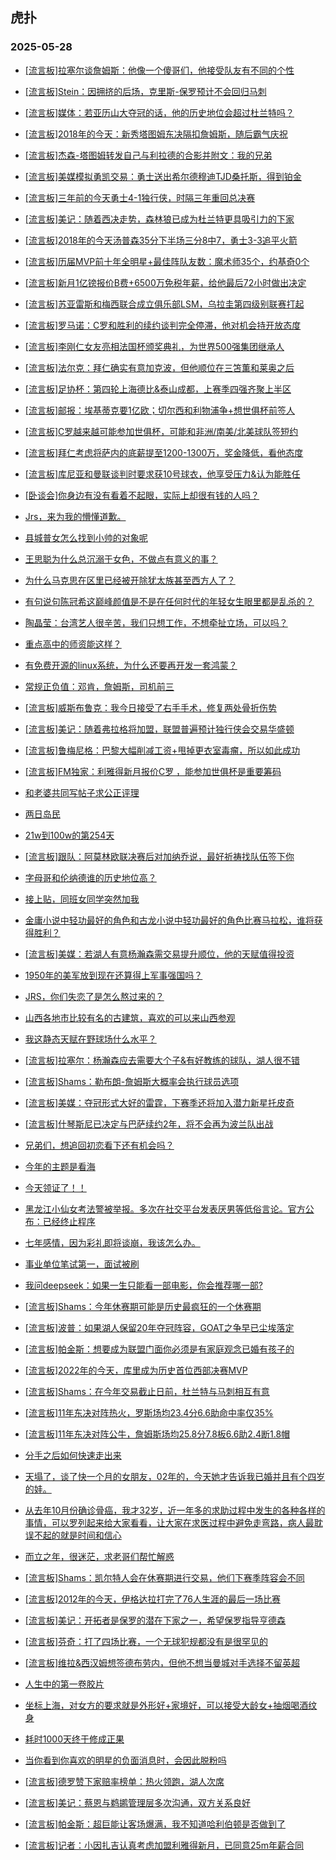 ## 虎扑 
### 2025-05-28

+ [[流言板]拉塞尔谈詹姆斯：他像一个傻哥们，他接受队友有不同的个性](https://bbs.hupu.com/632850581.html)

+ [[流言板]Stein：因拥挤的后场，克里斯-保罗预计不会回归马刺](https://bbs.hupu.com/632852052.html)

+ [[流言板]媒体：若亚历山大夺冠的话，他的历史地位会超过杜兰特吗？](https://bbs.hupu.com/632851394.html)

+ [[流言板]2018年的今天：新秀塔图姆东决隔扣詹姆斯，随后霸气庆祝](https://bbs.hupu.com/632851179.html)

+ [[流言板]杰森-塔图姆转发自己与利拉德的合影并附文：我的兄弟](https://bbs.hupu.com/632849584.html)

+ [[流言板]美媒模拟勇凯交易：勇士送出希尔德穆迪TJD桑托斯，得到铂金](https://bbs.hupu.com/632851987.html)

+ [[流言板]三年前的今天勇士4-1独行侠，时隔三年重回总决赛](https://bbs.hupu.com/632851359.html)

+ [[流言板]美记：随着西决走势，森林狼已成为杜兰特更具吸引力的下家](https://bbs.hupu.com/632852248.html)

+ [[流言板]2018年的今天汤普森35分下半场三分8中7，勇士3-3追平火箭](https://bbs.hupu.com/632850889.html)

+ [[流言板]历届MVP前十年全明星+最佳阵队友数：魔术师35个，约基奇0个](https://bbs.hupu.com/632852201.html)

+ [[流言板]新月1亿镑报价B费+6500万免税年薪，给他最后72小时做出决定](https://bbs.hupu.com/632850989.html)

+ [[流言板]苏亚雷斯和梅西联合成立俱乐部LSM，乌拉圭第四级别联赛打起](https://bbs.hupu.com/632851738.html)

+ [[流言板]罗马诺：C罗和胜利的续约谈判完全停滞，他对机会持开放态度](https://bbs.hupu.com/632848153.html)

+ [[流言板]李刚仁女友亮相法国杯颁奖典礼，为世界500强集团继承人](https://bbs.hupu.com/632844421.html)

+ [[流言板]法尔克：拜仁确实有意加克波，但他顺位在三笘薫和莱奥之后](https://bbs.hupu.com/632848365.html)

+ [[流言板]足协杯：第四轮上海德比&amp;泰山成都，上赛季四强齐聚上半区](https://bbs.hupu.com/632846010.html)

+ [[流言板]邮报：埃基蒂克要1亿欧；切尔西和利物浦争+想世俱杯前签人](https://bbs.hupu.com/632844628.html)

+ [[流言板]C罗越来越可能参加世俱杯，可能和非洲/南美/北美球队签短约](https://bbs.hupu.com/632850495.html)

+ [[流言板]拜仁考虑将萨内的底薪提至1200-1300万，奖金降低，看他态度](https://bbs.hupu.com/632848818.html)

+ [[流言板]库尼亚和曼联谈判时要求获10号球衣，他享受压力&amp;认为能胜任](https://bbs.hupu.com/632850237.html)

+ [[卧谈会]你身边有没有看着不起眼，实际上却很有钱的人吗？](https://bbs.hupu.com/632851139.html)

+ [Jrs，来为我的懵懂道歉。](https://bbs.hupu.com/632850507.html)

+ [县城普女怎么找到小帅的对象呢](https://bbs.hupu.com/632850287.html)

+ [王思聪为什么总沉溺于女色，不做点有意义的事？](https://bbs.hupu.com/632849081.html)

+ [为什么马克思在区里已经被开除犹太族甚至西方人了？](https://bbs.hupu.com/632848965.html)

+ [有句说句陈冠希这巅峰颜值是不是在任何时代的年轻女生眼里都是乱杀的？](https://bbs.hupu.com/632851231.html)

+ [陶晶莹：台湾艺人很辛苦，我们只想工作，不想牵扯立场，可以吗？](https://bbs.hupu.com/632851005.html)

+ [重点高中的师资能这样？](https://bbs.hupu.com/632849654.html)

+ [有免费开源的linux系统，为什么还要再开发一套鸿蒙？](https://bbs.hupu.com/632850140.html)

+ [常规正负值：邓肯，詹姆斯，司机前三](https://bbs.hupu.com/632849181.html)

+ [[流言板]威斯布鲁克：我今日接受了右手手术，修复两处骨折伤势](https://bbs.hupu.com/632853306.html)

+ [[流言板]美记：随着弗拉格将加盟，联盟普遍预计独行侠会交易华盛顿](https://bbs.hupu.com/632852283.html)

+ [[流言板]鲁梅尼格：巴黎大幅削减工资+甩掉更衣室毒瘤，所以如此成功](https://bbs.hupu.com/632852004.html)

+ [[流言板]FM独家：利雅得新月报价C罗 ，能参加世俱杯是重要筹码](https://bbs.hupu.com/632851796.html)

+ [和老婆共同写帖子求公正评理](https://bbs.hupu.com/632850248.html)

+ [两日岛民](https://bbs.hupu.com/632849937.html)

+ [21w到100w的第254天](https://bbs.hupu.com/632850860.html)

+ [[流言板]跟队：阿莫林欧联决赛后对加纳乔说，最好祈祷找队伍签下你](https://bbs.hupu.com/632853448.html)

+ [字母哥和伦纳德谁的历史地位高？](https://bbs.hupu.com/632850900.html)

+ [接上贴，同班女同学突然加我](https://bbs.hupu.com/632852843.html)

+ [金庸小说中轻功最好的角色和古龙小说中轻功最好的角色比赛马拉松，谁将获得胜利？](https://bbs.hupu.com/632850550.html)

+ [[流言板]美媒：若湖人有意杨瀚森需交易提升顺位，他的天赋值得投资](https://bbs.hupu.com/632853497.html)

+ [1950年的美军放到现在还算得上军事强国吗？](https://bbs.hupu.com/632852844.html)

+ [JRS，你们失恋了是怎么熬过来的？](https://bbs.hupu.com/632851310.html)

+ [山西各地市比较有名的古建筑，喜欢的可以来山西参观](https://bbs.hupu.com/632853415.html)

+ [我这静态天赋在野球场什么水平？](https://bbs.hupu.com/632851375.html)

+ [[流言板]拉塞尔：杨瀚森应去需要大个子&amp;有好教练的球队，湖人很不错](https://bbs.hupu.com/632852341.html)

+ [[流言板]Shams：勒布朗-詹姆斯大概率会执行球员选项](https://bbs.hupu.com/632853929.html)

+ [[流言板]美媒：夺冠形式大好的雷霆，下赛季还将加入潜力新星托皮奇](https://bbs.hupu.com/632852110.html)

+ [[流言板]什琴斯尼已决定与巴萨续约2年，将不会再为波兰队出战](https://bbs.hupu.com/632851194.html)

+ [兄弟们，想追回初恋看下还有机会吗？](https://bbs.hupu.com/632852379.html)

+ [今年的主题是看海](https://bbs.hupu.com/632852840.html)

+ [今天领证了！！](https://bbs.hupu.com/632852995.html)

+ [黑龙江小仙女考法警被举报。多次在社交平台发表厌男等低俗言论。官方公布：已经终止程序](https://bbs.hupu.com/632852315.html)

+ [七年感情，因为彩礼即将谈崩，我该怎么办。](https://bbs.hupu.com/632853948.html)

+ [事业单位笔试第一，面试被刷](https://bbs.hupu.com/632852337.html)

+ [我问deepseek：如果一生只能看一部电影，你会推荐哪一部?](https://bbs.hupu.com/632851884.html)

+ [[流言板]Shams：今年休赛期可能是历史最疯狂的一个休赛期](https://bbs.hupu.com/632853871.html)

+ [[流言板]波普：如果湖人保留20年夺冠阵容，GOAT之争早已尘埃落定](https://bbs.hupu.com/632854016.html)

+ [[流言板]帕金斯：想要成为联盟门面你必须是有家庭观念已婚有孩子的](https://bbs.hupu.com/632853076.html)

+ [[流言板]2022年的今天，库里成为历史首位西部决赛MVP](https://bbs.hupu.com/632853141.html)

+ [[流言板]Shams：在今年交易截止日前，杜兰特与马刺相互有意](https://bbs.hupu.com/632853950.html)

+ [[流言板]11年东决对阵热火，罗斯场均23.4分6.6助命中率仅35%](https://bbs.hupu.com/632853139.html)

+ [[流言板]11年东决对阵公牛，詹姆斯场均25.8分7.8板6.6助2.4断1.8帽](https://bbs.hupu.com/632852931.html)

+ [分手之后如何快速走出来](https://bbs.hupu.com/632852594.html)

+ [天塌了，谈了快一个月的女朋友，02年的，今天她才告诉我已婚并且有个四岁的娃。](https://bbs.hupu.com/632854141.html)

+ [从去年10月份确诊骨癌，我才32岁，近一年多的求助过程中发生的各种各样的事情，可以罗列起来给大家看看，让大家在求医过程中避免走弯路，病人最耽误不起的就是时间和信心](https://bbs.hupu.com/632854103.html)

+ [而立之年，很迷茫，求老哥们帮忙解惑](https://bbs.hupu.com/632853329.html)

+ [[流言板]Shams：凯尔特人会在休赛期进行交易，他们下赛季阵容会不同](https://bbs.hupu.com/632853884.html)

+ [[流言板]2012年的今天，伊格达拉打完了76人生涯的最后一场比赛](https://bbs.hupu.com/632853312.html)

+ [[流言板]美记：开拓者是保罗的潜在下家之一，希望保罗指导亨德森](https://bbs.hupu.com/632853999.html)

+ [[流言板]芬奇：打了四场比赛，一个无球犯规都没有是很罕见的](https://bbs.hupu.com/632854165.html)

+ [[流言板]维拉&amp;西汉姆想签德布劳内，但他不想当曼城对手选择不留英超](https://bbs.hupu.com/632850336.html)

+ [人生中的第一卷胶片](https://bbs.hupu.com/632853586.html)

+ [坐标上海，对女方的要求就是外形好+家境好，可以接受大龄女+抽烟喝酒纹身](https://bbs.hupu.com/632853716.html)

+ [耗时1000天终于修成正果](https://bbs.hupu.com/632853294.html)

+ [当你看到你喜欢的明星的负面消息时，会因此脱粉吗](https://bbs.hupu.com/632854043.html)

+ [[流言板]德罗赞下家赔率榜单：热火领跑，湖人次席](https://bbs.hupu.com/632854161.html)

+ [[流言板]美记：蔡恩与鹈鹕管理层多次沟通，双方关系良好](https://bbs.hupu.com/632854170.html)

+ [[流言板]帕金斯：超巨能让客场爆满，我不知道哈利伯顿是否做到了](https://bbs.hupu.com/632853978.html)

+ [[流言板]记者：小因扎吉认真考虑加盟利雅得新月，已同意25m年薪合同](https://bbs.hupu.com/632852506.html)

